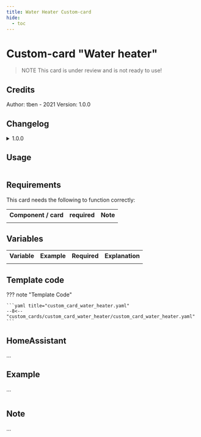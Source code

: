```yaml
---
title: Water Heater Custom-card
hide:
  - toc
---
```


<!-- markdownlint-disable MD046 -->

# Custom-card "Water heater"

> NOTE
> This card is under review and is not ready to use!

## Credits

Author: tben - 2021
Version: 1.0.0

## Changelog

<details>
<summary>1.0.0</summary>
Initial release
</details>

## Usage

```yaml

```

## Requirements

This card needs the following to function correctly:

<table>
<tr>
<th>Component / card</th>
<th>required</th>
<th>Note</th>
</tr>
<tr>
<td></td>
<td></td>
<td></td>
</table>

## Variables

<table>
<tr>
<th>Variable</th>
<th>Example</th>
<th>Required</th>
<th>Explanation</th>
</tr>
<tr>
<td></td>
<td></td>
<td></td>
<td></td>
</tr>
</table>

## Template code

??? note "Template Code"

    ```yaml title="custom_card_water_heater.yaml"
    --8<-- "custom_cards/custom_card_water_heater/custom_card_water_heater.yaml"
    ```

## HomeAssistant

...

## Example

...

```yaml

```

## Note

...
